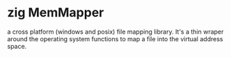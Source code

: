 # zig MemMapper

a cross platform (windows and posix) file mapping library.
It's a thin wraper around the operating system functions to map a file into the virtual address space.

